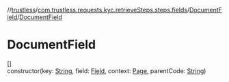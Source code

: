 //[trustless](../../../index.md)/[com.trustless.requests.kyc.retrieveSteps.steps.fields](../index.md)/[DocumentField](index.md)/[DocumentField](-document-field.md)

# DocumentField

[]\
constructor(key: [String](https://kotlinlang.org/api/latest/jvm/stdlib/kotlin/-string/index.html), field: [Field](../../com.trustless.requests.kyc.retrieveSteps/-field/index.md), context: [Page](../../com.trustless.requests.kyc.retrieveSteps.steps/-page/index.md), parentCode: [String](https://kotlinlang.org/api/latest/jvm/stdlib/kotlin/-string/index.html))
